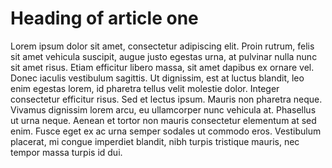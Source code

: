 # Heading of article one
Lorem ipsum dolor sit amet, consectetur adipiscing elit. Proin rutrum, felis sit amet vehicula suscipit, augue justo egestas urna, at pulvinar nulla nunc sit amet risus. Etiam efficitur libero massa, sit amet dapibus ex ornare vel. Donec iaculis vestibulum sagittis. Ut dignissim, est at luctus blandit, leo enim egestas lorem, id pharetra tellus velit molestie dolor. Integer consectetur efficitur risus. Sed et lectus ipsum. Mauris non pharetra neque. Vivamus dignissim lorem arcu, eu ullamcorper nunc vehicula at. Phasellus ut urna neque. Aenean et tortor non mauris consectetur elementum at sed enim. Fusce eget ex ac urna semper sodales ut commodo eros. Vestibulum placerat, mi congue imperdiet blandit, nibh turpis tristique mauris, nec tempor massa turpis id dui. 

